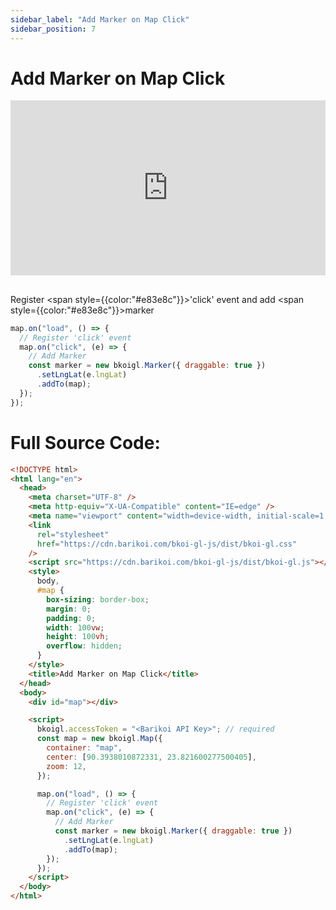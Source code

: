 ```yaml
---
sidebar_label: "Add Marker on Map Click"
sidebar_position: 7
---
```


<head>
  <title>Barikoi Documentation</title>
</head>

# Add Marker on Map Click

<iframe src="https://barikoi.com:8080/add-marker-on-click" width="100%" height="280px" frameborder="0" style={{border:"1px solid black"}} allowfullscreen></iframe>

##

Register <span style={{color:"#e83e8c"}}>'click'</span> event and add <span style={{color:"#e83e8c"}}>marker</span>

```js
map.on("load", () => {
  // Register 'click' event
  map.on("click", (e) => {
    // Add Marker
    const marker = new bkoigl.Marker({ draggable: true })
      .setLngLat(e.lngLat)
      .addTo(map);
  });
});
```

# Full Source Code:

```html
<!DOCTYPE html>
<html lang="en">
  <head>
    <meta charset="UTF-8" />
    <meta http-equiv="X-UA-Compatible" content="IE=edge" />
    <meta name="viewport" content="width=device-width, initial-scale=1.0" />
    <link
      rel="stylesheet"
      href="https://cdn.barikoi.com/bkoi-gl-js/dist/bkoi-gl.css"
    />
    <script src="https://cdn.barikoi.com/bkoi-gl-js/dist/bkoi-gl.js"></script>
    <style>
      body,
      #map {
        box-sizing: border-box;
        margin: 0;
        padding: 0;
        width: 100vw;
        height: 100vh;
        overflow: hidden;
      }
    </style>
    <title>Add Marker on Map Click</title>
  </head>
  <body>
    <div id="map"></div>

    <script>
      bkoigl.accessToken = "<Barikoi API Key>"; // required
      const map = new bkoigl.Map({
        container: "map",
        center: [90.3938010872331, 23.821600277500405],
        zoom: 12,
      });

      map.on("load", () => {
        // Register 'click' event
        map.on("click", (e) => {
          // Add Marker
          const marker = new bkoigl.Marker({ draggable: true })
            .setLngLat(e.lngLat)
            .addTo(map);
        });
      });
    </script>
  </body>
</html>
```
